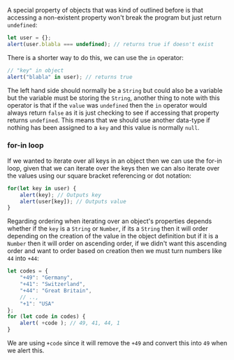 A special property of objects that was kind of outlined before is that accessing a non-existent property won't break the program but just return `undefined`:
```javascript
let user = {};
alert(user.blabla === undefined); // returns true if doesn't exist
```
There is a shorter way to do this, we can use the `in` operator:
```javascript
// "key" in object
alert("blabla" in user); // returns true
```
The left hand side should normally be a `String` but could also be a variable but the variable must be storing the `String`, another thing to note with this operator is that if the `value` was `undefined` then the `in` operator would always return `false` as it is just checking to see if accessing that property returns `undefined`. This means that we should use another data-type if nothing has been assigned to a `key` and this value is normally `null`.
### for-in loop
If we wanted to iterate over all keys in an object then we can use the for-in loop, given that we can iterate over the keys then we can also iterate over the values using our square bracket referencing or dot notation:
```javascript
for(let key in user) {
	alert(key); // Outputs key
	alert(user[key]); // Outputs value
}
```
Regarding ordering when iterating over an object's properties depends whether if the `key` is a `String` or `Number`, if its a `String` then it will order depending on the creation of the value in the object definition but if it is a `Number` then it will order on ascending order, if we didn't want this ascending order and want to order based on creation then we must turn numbers like `44` into `+44`:
```javascript
let codes = {
	"+49": "Germany",
	"+41": "Switzerland",
	"+44": "Great Britain",
	// ..,
	"+1": "USA"
};
for (let code in codes) {
	alert( +code ); // 49, 41, 44, 1
}
```
We are using `+code` since it will remove the `+49` and convert this into `49` when we alert this.